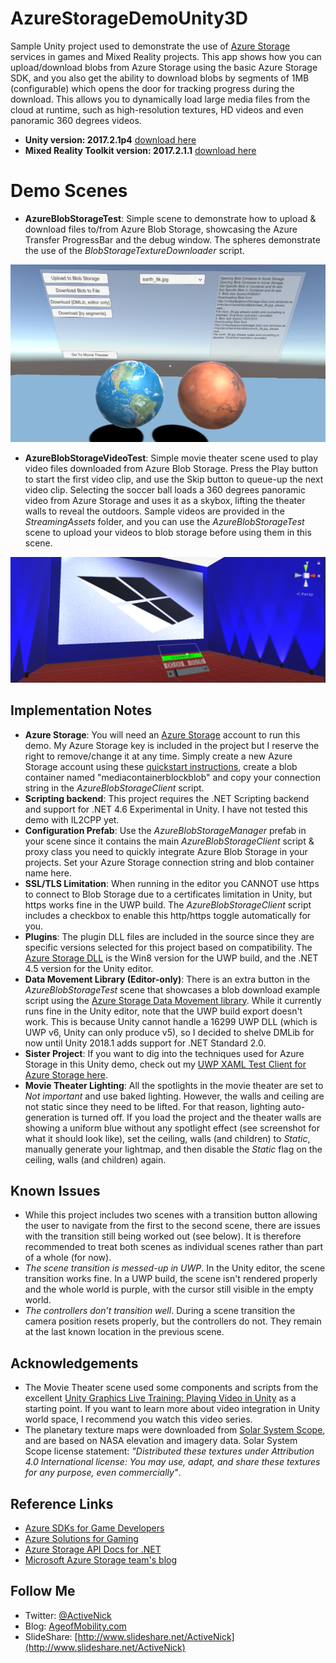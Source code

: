 # AzureStorageDemoUnity3D
Sample Unity project used to demonstrate the use of [Azure Storage](https://azure.microsoft.com/services/storage/) services in games and Mixed Reality projects. This app shows how you can upload/download blobs from Azure Storage using the basic Azure Storage SDK, and you also get the ability to download blobs by segments of 1MB (configurable) which opens the door for tracking progress during the download. This allows you to dynamically load large media files from the cloud at runtime, such as high-resolution textures, HD videos and even panoramic 360 degrees videos.

* **Unity version: 2017.2.1p4** [download here](https://beta.unity3d.com/download/1992a1ed2d78/UnityDownloadAssistant-2017.2.1p4.exe?_ga=2.144542141.908717835.1519654169-26152681.1510325491)
* **Mixed Reality Toolkit version: 2017.2.1.1** [download here](https://github.com/Microsoft/MixedRealityToolkit-Unity/releases/tag/2017.2.1.1)

# Demo Scenes

* **AzureBlobStorageTest**: Simple scene to demonstrate how to upload & download files to/from Azure Blob Storage, showcasing the Azure Transfer ProgressBar and the debug window. The spheres demonstrate the use of the *BlobStorageTextureDownloader* script.

![Basic Blob Storage Demo Scene](Screenshots/BasicBlobStorageDemoScene01.PNG)

* **AzureBlobStorageVideoTest**: Simple movie theater scene used to play video files downloaded from Azure Blob Storage. Press the Play button to start the first video clip, and use the Skip button to queue-up the next video clip. Selecting the soccer ball loads a 360 degrees panoramic video from Azure Storage and uses it as a skybox, lifting the theater walls to reveal the outdoors. Sample videos are provided in the *StreamingAssets* folder, and you can use the *AzureBlobStorageTest* scene to upload your videos to blob storage before using them in this scene.

![Movie Theater Demo Scene](Screenshots/MovieTheaterSceneView01.PNG)

## Implementation Notes

* **Azure Storage**: You will need an [Azure Storage](https://azure.microsoft.com/services/storage/) account to run this demo. My Azure Storage key is included in the project but I reserve the right to remove/change it at any time. Simply create a new Azure Storage account using these [quickstart instructions](https://docs.microsoft.com/en-us/azure/storage/blobs/storage-quickstart-blobs-portal), create a blob container named "mediacontainerblockblob" and copy your connection string in the *AzureBlobStorageClient* script.
* **Scripting backend**: This project requires the .NET Scripting backend and support for .NET 4.6 Experimental in Unity. I have not tested this demo with IL2CPP yet.
* **Configuration Prefab**: Use the *AzureBlobStorageManager* prefab in your scene since it contains the main *AzureBlobStorageClient* script & proxy class you need to quickly integrate Azure Blob Storage in your projects. Set your Azure Storage connection string and blob container name here.
* **SSL/TLS Limitation**: When running in the editor you CANNOT use https to connect to Blob Storage due to a certificates limitation in Unity, but https works fine in the UWP build. The *AzureBlobStorageClient* script includes a checkbox to enable this http/https toggle automatically for you.
* **Plugins**: The plugin DLL files are included in the source since they are specific versions selected for this project based on compatibility. The [Azure Storage DLL](https://www.nuget.org/packages/WindowsAzure.Storage/) is the Win8 version for the UWP build, and the .NET 4.5 version for the Unity editor.
* **Data Movement Library (Editor-only)**: There is an extra button in the *AzureBlobStorageTest* scene that showcases a blob download example script using the [Azure Storage Data Movement library](https://www.nuget.org/packages/Microsoft.Azure.Storage.DataMovement). While it currently runs fine in the Unity editor, note that the UWP build export doesn't work. This is because Unity cannot handle a 16299 UWP DLL (which is UWP v6, Unity can only produce v5), so I decided to shelve DMLib for now until Unity 2018.1 adds support for .NET Standard 2.0.
* **Sister Project**: If you want to dig into the techniques used for Azure Storage in this Unity demo, check out my [UWP XAML Test Client for Azure Storage here](https://github.com/ActiveNick/AzStorageDataMovementTest).
* **Movie Theater Lighting**: All the spotlights in the movie theater are set to *Not important* and use baked lighting. However, the walls and ceiling are not static since they need to be lifted. For that reason, lighting auto-generation is turned off. If you load the project and the theater walls are showing a uniform blue without any spotlight effect (see screenshot for what it should look like), set the ceiling, walls (and children) to *Static*, manually generate your lightmap, and then disable the *Static* flag on the ceiling, walls (and children) again.

## Known Issues

* While this project includes two scenes with a transition button allowing the user to navigate from the first to the second scene, there are issues with the transition still being worked out (see below). It is therefore recommended to treat both scenes as individual scenes rather than part of a whole (for now).
* *The scene transition is messed-up in UWP*. In the Unity editor, the scene transition works fine. In a UWP build, the scene isn't rendered properly and the whole world is purple, with the cursor still visible in the empty world.
* *The controllers don’t transition well*. During a scene transition the camera position resets properly, but the controllers do not. They remain at the last known location in the previous scene.

## Acknowledgements

* The Movie Theater scene used some components and scripts from the excellent [Unity Graphics Live Training: Playing Video in Unity](https://unity3d.com/learn/tutorials/topics/graphics/introduction-and-session-goals?playlist=17102) as a starting point. If you want to learn more about video integration in Unity world space, I recommend you watch this video series.
* The planetary texture maps were downloaded from [Solar System Scope](https://www.solarsystemscope.com/textures), and are based on NASA elevation and imagery data. Solar System Scope license statement: *"Distributed these textures under Attribution 4.0 International license: You may use, adapt, and share these textures for any purpose, even commercially"*.

## Reference Links
* [Azure SDKs for Game Developers](https://docs.microsoft.com/sandbox/gamedev/)
* [Azure Solutions for Gaming](https://azure.microsoft.com/solutions/gaming/)
* [Azure Storage API Docs for .NET](https://docs.microsoft.com/en-us/dotnet/api/overview/azure/storage?view=azure-dotnet)
* [Microsoft Azure Storage team's blog](http://blogs.msdn.com/b/windowsazurestorage/) 

## Follow Me
* Twitter: [@ActiveNick](http://twitter.com/ActiveNick)
* Blog: [AgeofMobility.com](http://AgeofMobility.com)
* SlideShare: [http://www.slideshare.net/ActiveNick](http://www.slideshare.net/ActiveNick)

